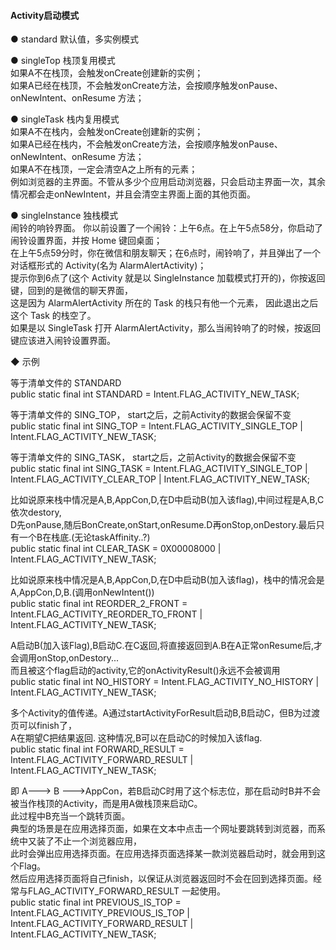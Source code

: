#### Activity启动模式  

● standard  默认值，多实例模式    

● singleTop  栈顶复用模式  
如果A不在栈顶，会触发onCreate创建新的实例；  
如果A已经在栈顶，不会触发onCreate方法，会按顺序触发onPause、onNewIntent、onResume 方法；  

● singleTask  栈内复用模式  
如果A不在栈内，会触发onCreate创建新的实例；  
如果A已经在栈内，不会触发onCreate方法，会按顺序触发onPause、onNewIntent、onResume 方法；  
如果A不在栈顶，一定会清空A之上所有的元素；  
例如浏览器的主界面。不管从多少个应用启动浏览器，只会启动主界面一次，其余情况都会走onNewIntent，并且会清空主界面上面的其他页面。  

● singleInstance  独栈模式  
闹铃的响铃界面。 你以前设置了一个闹铃：上午6点。在上午5点58分，你启动了闹铃设置界面，并按 Home 键回桌面；  
在上午5点59分时，你在微信和朋友聊天；在6点时，闹铃响了，并且弹出了一个对话框形式的 Activity(名为 AlarmAlertActivity)；  
提示你到6点了(这个 Activity 就是以 SingleInstance 加载模式打开的)，你按返回键，回到的是微信的聊天界面，  
这是因为 AlarmAlertActivity 所在的 Task 的栈只有他一个元素， 因此退出之后这个 Task 的栈空了。  
如果是以 SingleTask 打开 AlarmAlertActivity，那么当闹铃响了的时候，按返回键应该进入闹铃设置界面。  

◆ 示例  

等于清单文件的 STANDARD  
public static final int STANDARD = Intent.FLAG_ACTIVITY_NEW_TASK;  

等于清单文件的 SING_TOP， start之后，之前Activity的数据会保留不变  
public static final int SING_TOP = Intent.FLAG_ACTIVITY_SINGLE_TOP | Intent.FLAG_ACTIVITY_NEW_TASK;  

等于清单文件的 SING_TASK， start之后，之前Activity的数据会保留不变    
public static final int SING_TASK = Intent.FLAG_ACTIVITY_SINGLE_TOP | Intent.FLAG_ACTIVITY_CLEAR_TOP | Intent.FLAG_ACTIVITY_NEW_TASK;  

比如说原来栈中情况是A,B,AppCon,D,在D中启动B(加入该flag),中间过程是A,B,C依次destory,    
D先onPause,随后BonCreate,onStart,onResume.D再onStop,onDestory.最后只有一个B在栈底.(无论taskAffinity..?)  
public static final int CLEAR_TASK = 0X00008000 | Intent.FLAG_ACTIVITY_NEW_TASK;  

比如说原来栈中情况是A,B,AppCon,D,在D中启动B(加入该flag)，栈中的情况会是A,AppCon,D,B.(调用onNewIntent())  
public static final int REORDER_2_FRONT = Intent.FLAG_ACTIVITY_REORDER_TO_FRONT | Intent.FLAG_ACTIVITY_NEW_TASK;  

A启动B(加入该Flag),B启动C.在C返回,将直接返回到A.B在A正常onResume后,才会调用onStop,onDestory...  
而且被这个flag启动的activity,它的onActivityResult()永远不会被调用  
public static final int NO_HISTORY = Intent.FLAG_ACTIVITY_NO_HISTORY | Intent.FLAG_ACTIVITY_NEW_TASK;  

多个Activity的值传递。A通过startActivityForResult启动B,B启动C，但B为过渡页可以finish了，  
A在期望C把结果返回. 这种情况,B可以在启动C的时候加入该flag.  
public static final int FORWARD_RESULT = Intent.FLAG_ACTIVITY_FORWARD_RESULT | Intent.FLAG_ACTIVITY_NEW_TASK;  

即 A---> B --->AppCon，若B启动C时用了这个标志位，那在启动时B并不会被当作栈顶的Activity，而是用A做栈顶来启动C。  
此过程中B充当一个跳转页面。  
典型的场景是在应用选择页面，如果在文本中点击一个网址要跳转到浏览器，而系统中又装了不止一个浏览器应用，  
此时会弹出应用选择页面。在应用选择页面选择某一款浏览器启动时，就会用到这个Flag。  
然后应用选择页面将自己finish，以保证从浏览器返回时不会在回到选择页面。经常与FLAG_ACTIVITY_FORWARD_RESULT 一起使用。  
public static final int PREVIOUS_IS_TOP = Intent.FLAG_ACTIVITY_PREVIOUS_IS_TOP | Intent.FLAG_ACTIVITY_FORWARD_RESULT | Intent.FLAG_ACTIVITY_NEW_TASK;  
